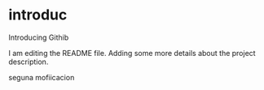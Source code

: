 # introduc
Introducing Githib


I am editing the README file. Adding some more details about the 
project description.

seguna mofiicacion
